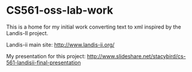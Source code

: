 CS561-oss-lab-work
==================

This is a home for my initial work converting text to xml inspired by the Landis-II project.

Landis-ii main site: http://www.landis-ii.org/

My presentation for this project: http://www.slideshare.net/stacybird/cs-561-landisii-final-presentation
